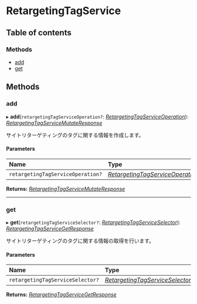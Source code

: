 # RetargetingTagService


## Table of contents

### Methods

- [add](retargetingtagservice.md#add)
- [get](retargetingtagservice.md#get)

## Methods

### add

▸ **add**(`retargetingTagServiceOperation?`: [*RetargetingTagServiceOperation*](../../data/display/retargetingtagserviceoperation.md)): [*RetargetingTagServiceMutateResponse*](../../data/display/retargetingtagservicemutateresponse.md)

<div lang=\"ja\">サイトリターゲティングのタグに関する情報を作成します。</div> 

#### Parameters

| Name | Type |
| :------ | :------ |
| `retargetingTagServiceOperation?` | [*RetargetingTagServiceOperation*](../../data/display/retargetingtagserviceoperation.md) |

**Returns:** [*RetargetingTagServiceMutateResponse*](../../data/display/retargetingtagservicemutateresponse.md)

___

### get

▸ **get**(`retargetingTagServiceSelector?`: [*RetargetingTagServiceSelector*](../../data/display/retargetingtagserviceselector.md)): [*RetargetingTagServiceGetResponse*](../../data/display/retargetingtagservicegetresponse.md)

<div lang=\"ja\">サイトリターゲティングのタグに関する情報の取得を行います。</div> 

#### Parameters

| Name | Type |
| :------ | :------ |
| `retargetingTagServiceSelector?` | [*RetargetingTagServiceSelector*](../../data/display/retargetingtagserviceselector.md) |

**Returns:** [*RetargetingTagServiceGetResponse*](../../data/display/retargetingtagservicegetresponse.md)
